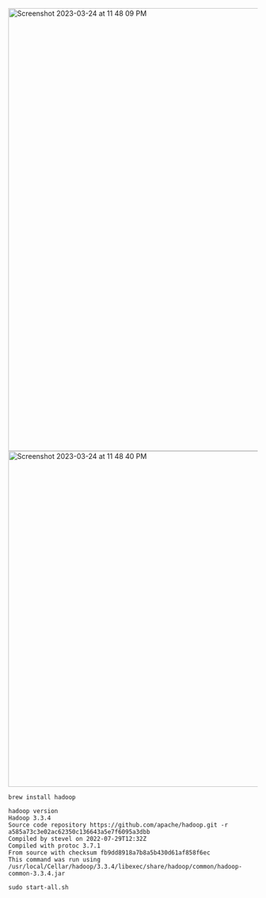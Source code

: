 <img width="894" alt="Screenshot 2023-03-24 at 11 48 09 PM" src="https://user-images.githubusercontent.com/43849911/227607759-641a9482-49c2-400f-a37d-c010782833bf.png">

<img width="678" alt="Screenshot 2023-03-24 at 11 48 40 PM" src="https://user-images.githubusercontent.com/43849911/227607853-aba0c11e-9219-4ad5-9407-edd52f26277d.png">

```
brew install hadoop

hadoop version
Hadoop 3.3.4
Source code repository https://github.com/apache/hadoop.git -r a585a73c3e02ac62350c136643a5e7f6095a3dbb
Compiled by stevel on 2022-07-29T12:32Z
Compiled with protoc 3.7.1
From source with checksum fb9dd8918a7b8a5b430d61af858f6ec
This command was run using /usr/local/Cellar/hadoop/3.3.4/libexec/share/hadoop/common/hadoop-common-3.3.4.jar

sudo start-all.sh
```

